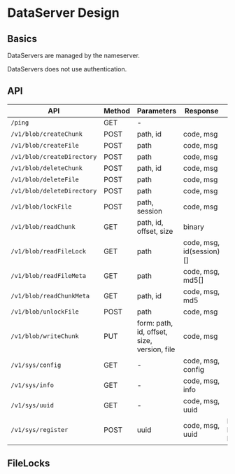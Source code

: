 # DataServer Design

## Basics

DataServers are managed by the nameserver.

DataServers does not use authentication.

## API

| API                        | Method | Parameters                                  | Response                 | Description                       |
|----------------------------|--------|---------------------------------------------|--------------------------|-----------------------------------|
| `/ping`                    | GET    | -                                           |                          |                                   |
| `/v1/blob/createChunk`     | POST   | path, id                                    | code, msg                |                                   |
| `/v1/blob/createFile`      | POST   | path                                        | code, msg                |                                   |
| `/v1/blob/createDirectory` | POST   | path                                        | code, msg                |                                   |
| `/v1/blob/deleteChunk`     | POST   | path, id                                    | code, msg                |                                   |
| `/v1/blob/deleteFile`      | POST   | path                                        | code, msg                |                                   |
| `/v1/blob/deleteDirectory` | POST   | path                                        | code, msg                |                                   |
| `/v1/blob/lockFile`        | POST   | path, session                               | code, msg                |                                   |
| `/v1/blob/readChunk`       | GET    | path, id, offset, size                      | binary                   |                                   |
| `/v1/blob/readFileLock`    | GET    | path                                        | code, msg, id(session)[] |                                   |
| `/v1/blob/readFileMeta`    | GET    | path                                        | code, msg, md5[]         |                                   |
| `/v1/blob/readChunkMeta`   | GET    | path, id                                    | code, msg, md5           |                                   |
| `/v1/blob/unlockFile`      | POST   | path                                        | code, msg                |                                   |
| `/v1/blob/writeChunk`      | PUT    | form: path, id, offset, size, version, file | code, msg                |                                   |
| `/v1/sys/config`           | GET    | -                                           | code, msg, config        |                                   |
| `/v1/sys/info`             | GET    | -                                           | code, msg, info          |                                   |
| `/v1/sys/uuid`             | GET    | -                                           | code, msg, uuid          |                                   |
| `/v1/sys/register`         | POST   | uuid                                        | code, msg, uuid          | Nameserver Register to Dataserver |

## FileLocks


